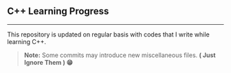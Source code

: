 ## C++ Learning Progress
***

This repository is updated on regular basis with codes that I write while learning C++.

> **Note:** Some commits may introduce new miscellaneous files. **( Just Ignore Them ) 😁**
